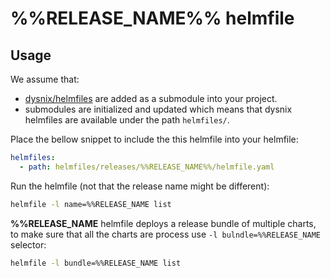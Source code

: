 # %%RELEASE_NAME%% helmfile

## Usage

We assume that:
  * [dysnix/helmfiles](https://github.com/dysnix/helmfiles) are added as a submodule into your project.
  * submodules are initialized and updated which means that dysnix helmfiles are available under the path `helmfiles/`.

Place the bellow snippet to include the this helmfile into your helmfile:

```yaml
helmfiles:
  - path: helmfiles/releases/%%RELEASE_NAME%%/helmfile.yaml
```

Run the helmfile (not that the release name might be different):

```bash
helmfile -l name=%%RELEASE_NAME list
```

**%%RELEASE_NAME** helmfile deploys a release bundle of multiple charts, to make sure that all the charts are process use `-l bulndle=%%RELEASE_NAME` selector:

```bash
helmfile -l bundle=%%RELEASE_NAME list
```
